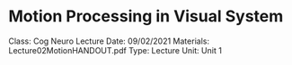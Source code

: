 # Motion Processing in Visual System

Class: Cog Neuro
Lecture Date: 09/02/2021
Materials: Lecture02MotionHANDOUT.pdf
Type: Lecture
Unit: Unit 1